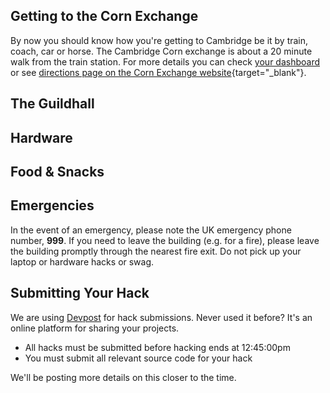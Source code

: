 ## Getting to the Corn Exchange

By now you should know how you're getting to Cambridge be it by train, coach, car or horse.
The Cambridge Corn exchange is about a 20 minute walk from the train station. For more details
you can check [your dashboard](/apply/dashboard) or see [directions page on the Corn Exchange website](https://www.cambridgelivetrust.co.uk/cornex/venue-info/directions-and-parking-0){target="_blank"}.

<div class="event-tba">

## The Guildhall

## Hardware

## Food &amp; Snacks

</div>

## Emergencies

In the event of an emergency, please note the UK emergency phone number, **999**.
If you need to leave the building (e.g. for a fire), please leave the building promptly
through the nearest fire exit. Do not pick up your laptop or hardware hacks or swag.

## Submitting Your Hack

We are using [Devpost](http://devpost.com) for hack submissions. Never used it before? It's an online platform for sharing your projects.

- All hacks must be submitted before hacking ends at 12:45:00pm
- You must submit all relevant source code for your hack

We'll be posting more details on this closer to the time.
